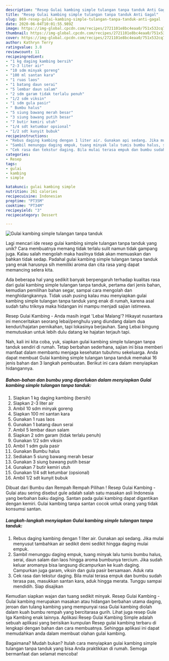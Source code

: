 ```yaml
---
description: "Resep Gulai kambing simple tulangan tanpa tanduk Anti Gagal"
title: "Resep Gulai kambing simple tulangan tanpa tanduk Anti Gagal"
slug: 869-resep-gulai-kambing-simple-tulangan-tanpa-tanduk-anti-gagal
date: 2020-06-04T10:01:55.989Z
image: https://img-global.cpcdn.com/recipes/2721101e8bc4eaa0/751x532cq70/gulai-kambing-simple-tulangan-tanpa-tanduk-foto-resep-utama.jpg
thumbnail: https://img-global.cpcdn.com/recipes/2721101e8bc4eaa0/751x532cq70/gulai-kambing-simple-tulangan-tanpa-tanduk-foto-resep-utama.jpg
cover: https://img-global.cpcdn.com/recipes/2721101e8bc4eaa0/751x532cq70/gulai-kambing-simple-tulangan-tanpa-tanduk-foto-resep-utama.jpg
author: Kathryn Terry
ratingvalue: 3.8
reviewcount: 11
recipeingredient:
- "1 kg daging kambing bersih"
- "2-3 liter air"
- "10 sdm minyak goreng"
- "100 ml santan kara"
- "1 ruas laos"
- "1 batang daun serai"
- "5 lembar daun salam"
- "2 sdm garam tidak terlalu penuh"
- "1/2 sdm viksin"
- "1 sdm gula pasir"
- " Bumbu halus"
- "5 siung bawang merah besar"
- "3 siung bawang putih besar"
- "7 butir kemiri utuh"
- "1/4 sdt ketumbar opsional"
- "1/2 sdt kunyit bubuk"
recipeinstructions:
- "Rebus daging kambing dengan 1 liter air. Gunakan api sedang. Jika mulai menyusut tambahkan air sedikit demi sedikit hingga daging mulai empuk."
- "Sambil menunggu daging empuk, tuang minyak lalu tumis bumbu halus, serai, daun salam dan laos hingga aroma bumbunya tercium. Jika sudah keluar aromanya bisa langsung dicampurkan ke kuah daging. Campurkan juga garam, viksin dan gula pasir bersamaan. Aduk rata"
- "Cek rasa dan tekstur daging. Bila mulai terasa empuk dan bumbu sudah terasa pas, masukkan santan kara, aduk hingga merata. Tunggu sampai mendidih. Siap disajikan"
categories:
- Resep
tags:
- gulai
- kambing
- simple

katakunci: gulai kambing simple 
nutrition: 261 calories
recipecuisine: Indonesian
preptime: "PT35M"
cooktime: "PT34M"
recipeyield: "3"
recipecategory: Dessert

---
```



![Gulai kambing simple tulangan tanpa tanduk](https://img-global.cpcdn.com/recipes/2721101e8bc4eaa0/751x532cq70/gulai-kambing-simple-tulangan-tanpa-tanduk-foto-resep-utama.jpg)

Lagi mencari ide resep gulai kambing simple tulangan tanpa tanduk yang unik? Cara membuatnya memang tidak terlalu sulit namun tidak gampang juga. Kalau salah mengolah maka hasilnya tidak akan memuaskan dan bahkan tidak sedap. Padahal gulai kambing simple tulangan tanpa tanduk yang enak harusnya sih memiliki aroma dan cita rasa yang dapat memancing selera kita.

Ada beberapa hal yang sedikit banyak berpengaruh terhadap kualitas rasa dari gulai kambing simple tulangan tanpa tanduk, pertama dari jenis bahan, kemudian pemilihan bahan segar, sampai cara mengolah dan menghidangkannya. Tidak usah pusing kalau mau menyiapkan gulai kambing simple tulangan tanpa tanduk yang enak di rumah, karena asal sudah tahu triknya maka hidangan ini mampu menjadi sajian istimewa.

Resep Gulai Kambing - Anda masih ingat &#39;Lebai Malang&#39;? Hikayat nusantara ini menceritakan seorang lebai/penghulu yang diundang dalam dua kenduri/hajatan pernikahan, tapi lokasinya berjauhan. Sang Lebai bingung memutuskan untuk lebih dulu datang ke hajatan terjauh tapi.


Nah, kali ini kita coba, yuk, siapkan gulai kambing simple tulangan tanpa tanduk sendiri di rumah. Tetap berbahan sederhana, sajian ini bisa memberi manfaat dalam membantu menjaga kesehatan tubuhmu sekeluarga. Anda dapat membuat Gulai kambing simple tulangan tanpa tanduk memakai 16 jenis bahan dan 3 langkah pembuatan. Berikut ini cara dalam menyiapkan hidangannya.

<!--inarticleads1-->

##### Bahan-bahan dan bumbu yang diperlukan dalam menyiapkan Gulai kambing simple tulangan tanpa tanduk:

1. Siapkan 1 kg daging kambing (bersih)
1. Siapkan 2-3 liter air
1. Ambil 10 sdm minyak goreng
1. Siapkan 100 ml santan kara
1. Gunakan 1 ruas laos
1. Gunakan 1 batang daun serai
1. Ambil 5 lembar daun salam
1. Siapkan 2 sdm garam (tidak terlalu penuh)
1. Gunakan 1/2 sdm viksin
1. Ambil 1 sdm gula pasir
1. Gunakan  Bumbu halus
1. Sediakan 5 siung bawang merah besar
1. Gunakan 3 siung bawang putih besar
1. Gunakan 7 butir kemiri utuh
1. Gunakan 1/4 sdt ketumbar (opsional)
1. Ambil 1/2 sdt kunyit bubuk


Dibuat dari Bumbu dan Rempah Rempah Pilihan ! Resep Gulai Kambing - Gulai atau sering disebut gule adalah salah satu masakan asli Indonesia yang berbahan baku daging. Santan pada gulai kambing dapat digantikan dengan kemiri. Gulai kambing tanpa santan cocok untuk orang yang tidak konsumsi santan. 

<!--inarticleads2-->

##### Langkah-langkah menyiapkan Gulai kambing simple tulangan tanpa tanduk:

1. Rebus daging kambing dengan 1 liter air. Gunakan api sedang. Jika mulai menyusut tambahkan air sedikit demi sedikit hingga daging mulai empuk.
1. Sambil menunggu daging empuk, tuang minyak lalu tumis bumbu halus, serai, daun salam dan laos hingga aroma bumbunya tercium. Jika sudah keluar aromanya bisa langsung dicampurkan ke kuah daging. Campurkan juga garam, viksin dan gula pasir bersamaan. Aduk rata
1. Cek rasa dan tekstur daging. Bila mulai terasa empuk dan bumbu sudah terasa pas, masukkan santan kara, aduk hingga merata. Tunggu sampai mendidih. Siap disajikan


Kemudian siapkan wajan dan tuang sedikit minyak. Resep Gulai Kambing - Gulai kambing merupakan masakan atau hidangan berbahan utama daging, jeroan dan tulang kambing yang mempunyai rasa Gulai kambing diolah dalam kuah bumbu rempah yang bercitarasa gurih. Lihat juga resep Gule Iga Kambing enak lainnya. Aplikasi Resep Gulai Kambing Simple adalah sebuah aplikasi yang berisikan kumpulan Resep gulai kambing terbaru di lengkapi dengan bahan dan cara membuatnya. Sehingga aplikasi ini dapat memudahkan anda dalam membuat olahan gulai kambing. 

Bagaimana? Mudah bukan? Itulah cara menyiapkan gulai kambing simple tulangan tanpa tanduk yang bisa Anda praktikkan di rumah. Semoga bermanfaat dan selamat mencoba!
